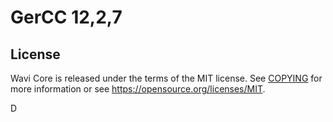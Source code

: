 GerCC 12,2,7
=============



License
-------

Wavi Core is released under the terms of the MIT license. See [COPYING](COPYING) for more
information or see https://opensource.org/licenses/MIT.

D

